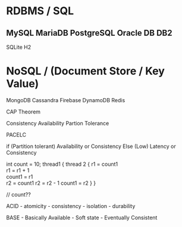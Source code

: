 

RDBMS / SQL
==============
MySQL 
MariaDB
PostgreSQL 
Oracle DB
DB2
----------
SQLite
H2



NoSQL / (Document Store / Key Value)
====================
MongoDB 
Cassandra
Firebase 
DynamoDB
Redis 



CAP Theorem 

Consistency
Availability 
Partion Tolerance

PACELC 

if (Partition tolerant)
    Availability
    or
    Consistency
Else
    (Low) Latency
    or
    Consistency

int count = 10;
thread1 {                     thread 2 {
    r1 = count1                    
    r1 = r1 + 1                    
    count1 = r1                 
                                r2 = count1
                                r2 = r2 - 1
                                count1 = r2
}                            }


// count?? 


ACID
    - atomicity
    - consistency
    - isolation
    - durability

BASE
    - Basically Available 
    - Soft state
    - Eventually Consistent











